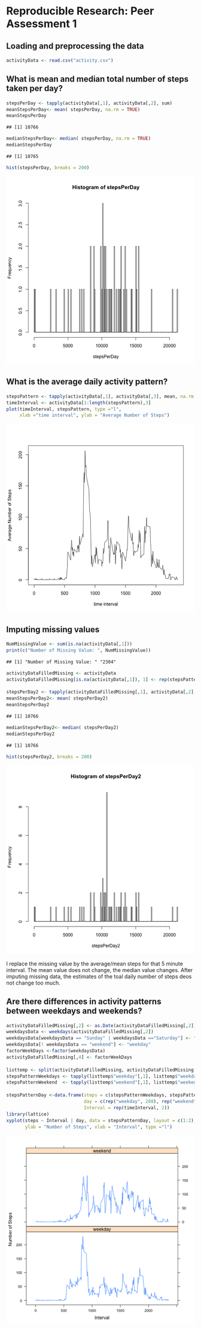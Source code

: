 # Reproducible Research: Peer Assessment 1


## Loading and preprocessing the data

```r
activityData <- read.csv("activity.csv")
```


## What is mean and median total number of steps taken per day?

```r
stepsPerDay <- tapply(activityData[,1], activityData[,2], sum)
meanStepsPerDay<- mean( stepsPerDay, na.rm = TRUE)
meanStepsPerDay
```

```
## [1] 10766
```

```r
medianStepsPerDay<- median( stepsPerDay, na.rm = TRUE)
medianStepsPerDay
```

```
## [1] 10765
```


```r
hist(stepsPerDay, breaks = 200)
```

![plot of chunk unnamed-chunk-3](figure/unnamed-chunk-3.png) 

## What is the average daily activity pattern?

```r
stepsPattern <- tapply(activityData[,1], activityData[,3], mean, na.rm = TRUE)
timeInterval <- activityData[1:length(stepsPattern),3]
plot(timeInterval, stepsPattern, type ="l", 
     xlab ="time interval", ylab = "Average Number of Steps")
```

![plot of chunk unnamed-chunk-4](figure/unnamed-chunk-4.png) 


## Imputing missing values

```r
NumMissingValue <- sum(is.na(activityData[,1]))
print(c("Number of Missing Value: ", NumMissingValue))
```

```
## [1] "Number of Missing Value: " "2304"
```

```r
activityDataFilledMissing <- activityData
activityDataFilledMissing[is.na(activityData[,1]), 1] <- rep(stepsPattern, NumMissingValue/length(stepsPattern))

stepsPerDay2 <- tapply(activityDataFilledMissing[,1], activityData[,2], sum)
meanStepsPerDay2<- mean( stepsPerDay2)
meanStepsPerDay2
```

```
## [1] 10766
```

```r
medianStepsPerDay2<- median( stepsPerDay2)
medianStepsPerDay2
```

```
## [1] 10766
```

```r
hist(stepsPerDay2, breaks = 200)
```

![plot of chunk unnamed-chunk-5](figure/unnamed-chunk-5.png) 

I replace the missing value by the average/mean steps for that 5 minute interval. The mean value does not change, the median value changes. After imputing missing data, the estimates of the toal daily number of steps deos not change too much. 

## Are there differences in activity patterns between weekdays and weekends?

```r
activityDataFilledMissing[,2] <- as.Date(activityDataFilledMissing[,2])
weekdaysData <- weekdays(activityDataFilledMissing[,2]) 
weekdaysData[weekdaysData == "Sunday" | weekdaysData =="Saturday"] <- "weekend"
weekdaysData[! weekdaysData == "weekend"] <- "weekday"
factorWeekDays <-factor(weekdaysData)
activityDataFilledMissing[,4] <- factorWeekDays

listtemp <- split(activityDataFilledMissing, activityDataFilledMissing[,4])
stepsPatternWeekdays <- tapply(listtemp$"weekday"[,1], listtemp$"weekday"[,3], mean)
stepsPatternWeekend  <- tapply(listtemp$"weekend"[,1], listtemp$"weekend"[,3], mean)

stepsPatternDay <-data.frame(steps = c(stepsPatternWeekdays, stepsPatternWeekend),
                             day = c(rep("weekday", 288), rep("weekend", 288)), 
                             Interval = rep(timeInterval, 2))
library(lattice)
xyplot(steps ~ Interval | day, data = stepsPatternDay, layout = c(1:2), 
       ylab = "Number of Steps", xlab = "Interval", type ="l")
```

![plot of chunk unnamed-chunk-6](figure/unnamed-chunk-6.png) 
